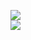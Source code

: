 [![](https://img.shields.io/badge/Made%20With-Github%20Spray-lightgrey.svg?style=for-the-badge&logo=github)](https://github.com/Annihil/github-spray#780)  
[![](https://i.imgur.com/2DrTn0Z.gif)](https://github.com/Annihil/github-spray)